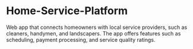 # Home-Service-Platform
Web app that connects homeowners with local service providers, such as cleaners, handymen, and landscapers. The app offers features such as scheduling, payment processing, and service quality ratings.
